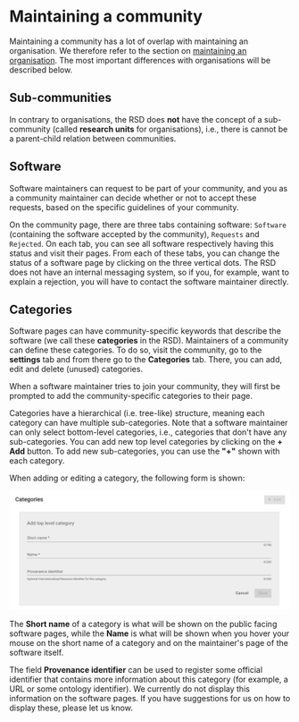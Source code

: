 # Maintaining a community

Maintaining a community has a lot of overlap with maintaining an organisation. We therefore refer to the section on [maintaining an organisation](../organisation). The most important differences with organisations will be described below.

## Sub-communities

In contrary to organisations, the RSD does **not** have the concept of a sub-community (called **research units** for organisations), i.e., there is cannot be a parent-child relation between communities.

## Software

Software maintainers can request to be part of your community, and you as a community maintainer can decide whether or not to accept these requests, based on the specific guidelines of your community.

On the community page, there are three tabs containing software: `Software` (containing the software accepted by the community), `Requests` and `Rejected`. On each tab, you can see all software respectively having this status and visit their pages. From each of these tabs, you can change the status of a software page by clicking on the three vertical dots. The RSD does not have an internal messaging system, so if you, for example, want to explain a rejection, you will have to contact the software maintainer directly.

## Categories

Software pages can have community-specific keywords that describe the software (we call these **categories** in the RSD). Maintainers of a community can define these categories. To do so, visit the community, go to the **settings** tab and from there go to the **Categories** tab. There, you can add, edit and delete (unused) categories.

When a software maintainer tries to join your community, they will first be prompted to add the community-specific categories to their page.

Categories have a hierarchical (i.e. tree-like) structure, meaning each category can have multiple sub-categories. Note that a software maintainer can only select bottom-level categories, i.e., categories that don't have any sub-categories. You can add new top level categories by clicking on the **+ Add** button. To add new sub-categories, you can use the **"+"** shown with each category. 

When adding or editing a category, the following form is shown:

![image](img/category-add-form.png)

The **Short name** of a category is what will be shown on the public facing software pages, while the **Name** is what will be shown when you hover your mouse on the short name of a category and on the maintainer's page of the software itself.

The field **Provenance identifier** can be used to register some official identifier that contains more information about this category (for example, a URL or some ontology identifier). We currently do not display this information on the software pages. If you have suggestions for us on how to display these, please let us know. 
